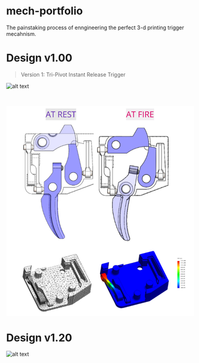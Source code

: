 # mech-portfolio
The painstaking process of enngineering the perfect 3-d printing trigger mecahnism. 


# Design v1.00
> Version 1: Tri-Pivot Instant Release Trigger

![alt text](https://mir-s3-cdn-cf.behance.net/project_modules/max_1200/5d076036227505.5714b2950a264.jpg)

</br> 

![alt text](images/2024-08-05_01-36.png)



# Design v1.20
![alt text](https://mir-s3-cdn-cf.behance.net/project_modules/max_1200/24ab9e36227367.5714b2051c7c1.jpg)

